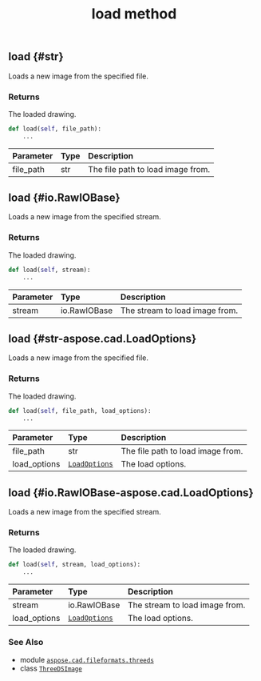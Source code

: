 ﻿---
title: load method
second_title: Aspose.CAD for Python via .NET API References
description: 
type: docs
weight: 70
url: /python-net/aspose.cad.fileformats.threeds/threedsimage/load/
is_root: false
---

## load {#str}

Loads a new image from the specified file.


### Returns 


The loaded drawing.


```python
def load(self, file_path):
    ...
```


| Parameter | Type | Description |
| :- | :- | :- |
| file_path | str | The file path to load image from. |


## load {#io.RawIOBase}

Loads a new image from the specified stream.


### Returns 


The loaded drawing.


```python
def load(self, stream):
    ...
```


| Parameter | Type | Description |
| :- | :- | :- |
| stream | io.RawIOBase | The stream to load image from. |


## load {#str-aspose.cad.LoadOptions}

Loads a new image from the specified file.


### Returns 


The loaded drawing.


```python
def load(self, file_path, load_options):
    ...
```


| Parameter | Type | Description |
| :- | :- | :- |
| file_path | str | The file path to load image from. |
| load_options | [`LoadOptions`](/cad/python-net/aspose.cad/loadoptions) | The load options. |


## load {#io.RawIOBase-aspose.cad.LoadOptions}

Loads a new image from the specified stream.


### Returns 


The loaded drawing.


```python
def load(self, stream, load_options):
    ...
```


| Parameter | Type | Description |
| :- | :- | :- |
| stream | io.RawIOBase | The stream to load image from. |
| load_options | [`LoadOptions`](/cad/python-net/aspose.cad/loadoptions) | The load options. |



### See Also
* module [`aspose.cad.fileformats.threeds`](../../)
* class [`ThreeDSImage`](/cad/python-net/aspose.cad.fileformats.threeds/threedsimage)
